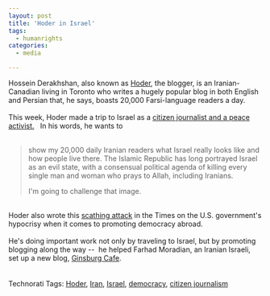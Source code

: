 ```yaml
---
layout: post
title: 'Hoder in Israel'
tags:
  - humanrights
categories:
  - media

---
```


Hossein Derakhshan, also known as <a href="http://hoder.com/weblog/">Hoder</a>, the blogger, is an Iranian-Canadian living in Toronto who writes a hugely popular blog in both English and Persian that, he says, boasts 20,000 Farsi-language readers a day. <br /><br />This week, Hoder made a trip to Israel as a <a href="http://hoder.com/weblog/archives/014928.shtml">citizen journalist and a peace activist.</a>&nbsp;&nbsp; In his words, he wants to<br /><br /><blockquote>show my 20,000 daily Iranian readers what Israel really looks like and how people live there. The Islamic Republic has long portrayed Israel as an evil state, with a consensual political agenda of killing every single man and woman who prays to Allah, including Iranians.<p>I'm going to challenge that image. <br /></p></blockquote><br />Hoder also wrote this <a href="http://www.nytimes.com/2006/01/28/opinion/28Derakhshan.html?_r=1">scathing attack</a> in the Times on the U.S. government's hypocrisy when it comes to promoting democracy abroad.<br /><br />He's doing important work not only by traveling to Israel, but by promoting blogging along the way --&nbsp;  he helped Farhad Moradian, an Iranian Israeli, set up a new blog, <a href="http://nissantelaviv.blogspot.com/">Ginsburg Cafe</a>.&nbsp;&nbsp;  <br /><br /><br />Technorati Tags: <a href="http://technorati.com/tag/Hoder" rel="tag">Hoder</a>, <a href="http://technorati.com/tag/Iran" rel="tag">Iran</a>, <a href="http://technorati.com/tag/Israel" rel="tag">Israel</a>, <a href="http://technorati.com/tag/democracy" rel="tag">democracy</a>, <a href="http://technorati.com/tag/citizen%20journalism" rel="tag">citizen journalism</a>
